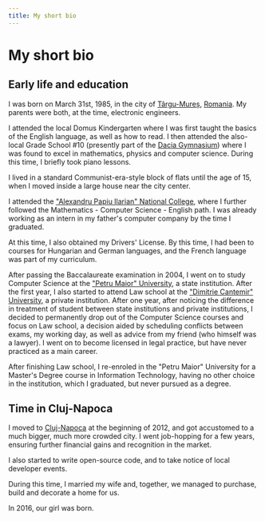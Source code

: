 ```yaml
---
title: My short bio
---
```


# My short bio

## Early life and education

I was born on March 31st, 1985, in the city of [Târgu-Mureș](https://en.wikipedia.org/wiki/T%C3%A2rgu_Mure%C8%99), [Romania](https://en.wikipedia.org/wiki/Romania). My parents were both, at the time, electronic engineers.

I attended the local Domus Kindergarten where I was first taught the basics of the English language, as well as how to read. I then attended the also-local Grade School #10 (presently part of the [Dacia Gymnasium](http://educatie.inmures.ro/despre-noi-gimnaziul-dacia-grpn16.html)) where I was found to excel in mathematics, physics and computer science. During this time, I briefly took piano lessons.

I lived in a standard Communist-era-style block of flats until the age of 15, when I moved inside a large house near the city center.

I attended the ["Alexandru Papiu Ilarian" National College](http://papiu.ro), where I further followed the Mathematics - Computer Science - English path. I was already working as an intern in my father's computer company by the time I graduated.

At this time, I also obtained my Drivers' License. By this time, I had been to courses for Hungarian and German languages, and the French language was part of my curriculum.

After passing the Baccalaureate examination in 2004, I went on to study Computer Science at the ["Petru Maior" University](http://www.upm.ro/), a state institution. After the first year, I also started to attend Law school at the ["Dimitrie Cantemir" University](http://www.cantemir.ro/), a private institution. After one year, after noticing the difference in treatment of student between state institutions and private institutions, I decided to permanently drop out of the Computer Science courses and focus on Law school, a decision aided by scheduling conflicts between exams, my working day, as well as advice from my friend (who himself was a lawyer). I went on to become licensed in legal practice, but have never practiced as a main career.

After finishing Law school, I re-enroled in the "Petru Maior" University for a Master's Degree course in Information Technology, having no other choice in the institution, which I graduated, but never pursued as a degree.

## Time in Cluj-Napoca

I moved to [Cluj-Napoca](https://en.wikipedia.org/wiki/Cluj-Napoca) at the beginning of 2012, and got accustomed to a much bigger, much more crowded city. I went job-hopping for a few years, ensuring further financial gains and recognition in the market.

I also started to write open-source code, and to take notice of local developer events.

During this time, I married my wife and, together, we managed to purchase, build and decorate a home for us.

In 2016, our girl was born.